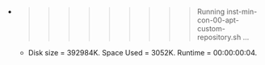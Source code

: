 * >>>>>>>>> Running inst-min-con-00-apt-custom-repository.sh ...
  * Disk size = 392984K. Space Used = 3052K. Runtime = 00:00:00:04.
